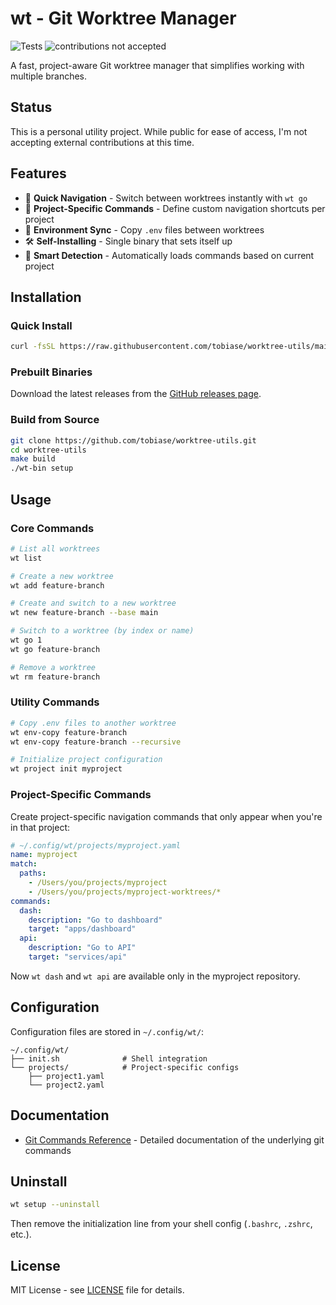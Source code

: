 # wt - Git Worktree Manager

![Tests](https://github.com/tobiase/worktree-utils/workflows/Tests/badge.svg)
![contributions not accepted](https://img.shields.io/badge/contributions-not%20accepted-red.svg)

A fast, project-aware Git worktree manager that simplifies working with multiple branches.

## Status

This is a personal utility project. While public for ease of access, I'm not accepting external contributions at this time.

## Features

- 🚀 **Quick Navigation** - Switch between worktrees instantly with `wt go`
- 📁 **Project-Specific Commands** - Define custom navigation shortcuts per project
- 🔄 **Environment Sync** - Copy `.env` files between worktrees
- 🛠️ **Self-Installing** - Single binary that sets itself up
- 🎯 **Smart Detection** - Automatically loads commands based on current project

## Installation

### Quick Install

```bash
curl -fsSL https://raw.githubusercontent.com/tobiase/worktree-utils/main/get.sh | sh
```

### Prebuilt Binaries

Download the latest releases from the [GitHub releases page](https://github.com/tobiase/worktree-utils/releases).

### Build from Source

```bash
git clone https://github.com/tobiase/worktree-utils.git
cd worktree-utils
make build
./wt-bin setup
```

## Usage

### Core Commands

```bash
# List all worktrees
wt list

# Create a new worktree
wt add feature-branch

# Create and switch to a new worktree
wt new feature-branch --base main

# Switch to a worktree (by index or name)
wt go 1
wt go feature-branch

# Remove a worktree
wt rm feature-branch
```

### Utility Commands

```bash
# Copy .env files to another worktree
wt env-copy feature-branch
wt env-copy feature-branch --recursive

# Initialize project configuration
wt project init myproject
```

### Project-Specific Commands

Create project-specific navigation commands that only appear when you're in that project:

```yaml
# ~/.config/wt/projects/myproject.yaml
name: myproject
match:
  paths:
    - /Users/you/projects/myproject
    - /Users/you/projects/myproject-worktrees/*
commands:
  dash:
    description: "Go to dashboard"
    target: "apps/dashboard"
  api:
    description: "Go to API"  
    target: "services/api"
```

Now `wt dash` and `wt api` are available only in the myproject repository.

## Configuration

Configuration files are stored in `~/.config/wt/`:

```
~/.config/wt/
├── init.sh              # Shell integration
└── projects/            # Project-specific configs
    ├── project1.yaml
    └── project2.yaml
```

## Documentation

- [Git Commands Reference](docs/GIT_COMMANDS.md) - Detailed documentation of the underlying git commands

## Uninstall

```bash
wt setup --uninstall
```

Then remove the initialization line from your shell config (`.bashrc`, `.zshrc`, etc.).

## License

MIT License - see [LICENSE](LICENSE) file for details.